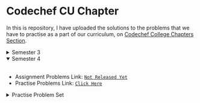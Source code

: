 # Codechef CU Chapter

In this is repository, I have uploaded the solutions to the problems that we have to practise as a part of our curriculum, on 
<a href = "https://www.codechef.com/college-chapter/about">Codechef College Chapters Section</a>.


<details>
<summary>Semester 3</summary>
<br>

- Assignments Problems Link: <a href = "https://www.codechef.com/CUPA2101">Click Here</a>
- Practise Problems Link: <a href = "https://www.codechef.com/CUPP2101">Click Here</a>

<br>

## Assignments:

### Week 7
- Topic: **Trees**

| Problem     | Question Link | Solution Link   |
| :----------- | :-----------:   |  :-----------:    |
| The Next Big Thing (TNBT)      |<a href = "https://www.codechef.com/CUPA2101/problems/TNBT">Question</a>         | <a href = "https://github.com/prabhxjottsingh/codechef-cu-chapter/blob/master/Week%20007/Assignment/DISCNTK.cpp">Solution</a> 
| Practise Problems      |<a href = "https://www.codechef.com/CUPP2101">Questions</a>         | <a href = "https://github.com/prabhxjottsingh/codechef-cu-chapter/tree/master/Week%20007/Practise">Solutions</a> 
<br>


### Week 6
- Topic: **Queues**

| Problem     | Question Link | Solution Link   |
| :----------- | :-----------:   |  :-----------:    |
| Count Distinct Numbers (DISCNTK)      |<a href = "https://www.codechef.com/CUPA2101/problems/DISCNTK">Question</a>         | <a href = "https://github.com/prabhxjottsingh/codechef-cu-chapter/blob/master/Week%20006/Assignment/DISCNTK.cpp">Solution</a> 
| Practise Problems      |<a href = "https://www.codechef.com/CUPP2101">Questions</a>         | <a href = "https://github.com/prabhxjottsingh/codechef-cu-chapter/tree/master/Week%20006/Practise">Solutions</a> 
<br>

### Week 5
- Topic: **Stacks, Linked List**

| Problem     | Question Link | Solution Link   |
| :----------- | :-----------:   |  :-----------:    |
| Optimal Adjacent Removal (REMCHR)      |<a href = "https://www.codechef.com/CUPA2101/problems/REMCHR">Question</a>         | <a href = "https://github.com/prabhxjottsingh/codechef-cu-chapter/blob/master/Week%20005/Assignment/REMCHR.cpp">Solution</a> 
| Practise Problems      |<a href = "https://www.codechef.com/CUPP2101">Questions</a>         | <a href = "https://github.com/prabhxjottsingh/codechef-cu-chapter/tree/master/Week%20005/Practise">Solutions</a> 
<br>

### Week 4
- Topic: **Binary Search**

| Problem     | Question Link | Solution Link   |
| :----------- | :-----------:   |  :-----------:    |
| Queries in an Array (ARRQUERY)      |<a href = "https://www.codechef.com/CUPA2101/problems/ARRQUERY">Question</a>         | <a href = "https://github.com/prabhxjottsingh/codechef-cu-chapter/blob/master/Week%20004/Assignment/ARRQUERY.cpp">Solution</a>                |
| Is this knapsack ? (SACKNAP)   |<a href = "https://www.codechef.com/CUPA2101/problems/SACKNAP">Question</a>         | <a href = "https://github.com/prabhxjottsingh/codechef-cu-chapter/blob/master/Week%20004/Assignment/SACKNAP.cpp">Solution</a>
| Practise Problems      |<a href = "https://www.codechef.com/CUPP2101">Questions</a>         | <a href = "https://github.com/prabhxjottsingh/codechef-cu-chapter/tree/master/Week%20004/Practise">Solutions</a> 
<br>

### Week 3
- Topic: **STL (Standard Template Library)**

| Problem     | Question Link | Solution Link   |
| :----------- | :-----------:   |  :-----------:    |
| Free Time (FRTIME)      |<a href = "https://www.codechef.com/CUPA2101/problems/FRTIME">Question</a>         | <a href = "https://github.com/prabhxjottsingh/codechef-cu-chapter/blob/master/Week%20003/Assignment/FRTIME.cpp">Solution</a>                |
| Pair Sort Version 3 (PSORT3)   |<a href = "https://www.codechef.com/CUPA2101/problems/PSORT3">Question</a>         | <a href = "https://github.com/prabhxjottsingh/codechef-cu-chapter/blob/master/Week%20003/Assignment/PSORT3.cpp">Solution</a>
| Practise Problems      |<a href = "https://www.codechef.com/CUPP2101">Questions</a>         | <a href = "https://github.com/prabhxjottsingh/codechef-cu-chapter/tree/master/Week%20003/Practise">Solutions</a> 
<br>

### Week 2
| Problem     | Question Link | Solution Link   |
| :----------- | :-----------:   |  :-----------:    |
| Longest Subarray (CHEFSUB)      |<a href = "https://www.codechef.com/CUPA2101/problems/CHEFSUB">Question</a>         | <a href = "https://github.com/prabhxjottsingh/codechef-cu-chapter/blob/master/Week%20002/Assignment/CHEFSUB.cpp">Solution</a>                |
| Students and Fighting (STUFIGHT)   |<a href = "https://www.codechef.com/CUPA2101/problems/STUFIGHT">Question</a>         | <a href = "https://github.com/prabhxjottsingh/codechef-cu-chapter/blob/master/Week%20002/Assignment/STUFIGHT.cpp">Solution</a>
| Practise Problems      |<a href = "https://www.codechef.com/CUPP2101">Questions</a>         | <a href = "https://github.com/prabhxjottsingh/codechef-cu-chapter/tree/master/Week%20002/Practise">Solutions</a> 
<br>

### Week 1
| Problem     | Question Link | Solution Link   |
| :----------- | :-----------:   |  :-----------:    |
| Balanced Brackets (BALBRACK)      |<a href = "https://www.codechef.com/CUPA2101/problems/BALBRACK">Question</a>         | <a href = "https://github.com/prabhxjottsingh/codechef-cu-chapter/blob/master/Week%20001/Assignment/BALBRACK.cpp">Solution</a>                |
| Simple Division (CHEDIV)   |<a href = "https://www.codechef.com/CUPA2101/problems/CHEDIV">Question</a>         | <a href = "https://github.com/prabhxjottsingh/codechef-cu-chapter/blob/master/Week%20001/Assignment/CHEDIV.cpp">Solution</a>
| Alternating Subsequences (CHEFLAT)      |<a href = "https://www.codechef.com/CUPA2101/problems/CHEFALT">Question</a>         | <a href = "https://github.com/prabhxjottsingh/codechef-cu-chapter/blob/master/Week%20001/Assignment/CHEFALT.cpp">Solution</a>
| Practise Problems      |<a href = "https://www.codechef.com/CUPP2101">Questions</a>         | <a href = "https://github.com/prabhxjottsingh/codechef-cu-chapter/tree/master/Week%20001/Practise">Solutions</a> 

</details>

<details open>
<summary> Semester 4</summary>
<br>

- Assignment Problems Link: <a href = "#"> ```Not Released Yet``` </a>
- Practise Problems Link: <a href = "https://www.codechef.com/CUNPPP0001"> ```Click Here``` </a>

<details>
<summary>
Practise Problem Set
</summary>
<br>

<details open>
<summary>
Week 1
</summary>

- Topic: **Basics**

| Problem     | Question Link | Solution Link   |
| :----------- | :-----------:   |  :-----------:    |
| Add Two Numbers      |<a href = "https://www.codechef.com/CUNPPP0001/problems/FLOW001" target = "_blank">Question</a>         | <a href = "https://github.com/prabhxjottsingh/codechef-cu-chapter/blob/master/Semester%204/Week%2001/Practise/AddTwoNumbers.py" target = "_blank">Solution</a> 
| Second Max of Three Numbers      |<a href = "https://www.codechef.com/CUNPPP0001/problems/SNDMAX" target = "_blank">Questions</a>         | <a href = "https://github.com/prabhxjottsingh/codechef-cu-chapter/blob/master/Semester%204/Week%2001/Practise/SecondMaxofThreeNumbers.py" rel="noopener noreferrer" target="_blank">Solutions</a> 
<br>
</details>

</detials>


</details>
